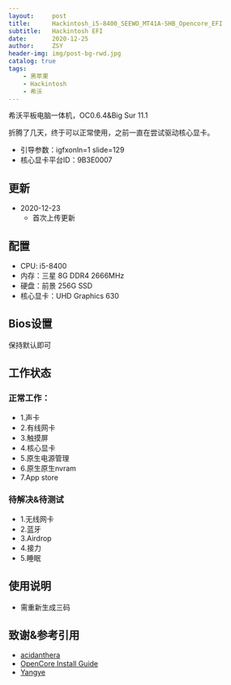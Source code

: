 ```yaml
---
layout:     post
title:      Hackintosh_i5-8400_SEEWO_MT41A-SHB_Opencore_EFI
subtitle:   Hackintosh EFI
date:       2020-12-25
author:     ZSY
header-img: img/post-bg-rwd.jpg
catalog: true
tags:
    - 黑苹果
    - Hackintosh
    - 希沃
---
```


 希沃平板电脑一体机，OC0.6.4&Big Sur 11.1


 折腾了几天，终于可以正常使用，之前一直在尝试驱动核心显卡。

 - 引导参数：igfxonln=1  slide=129
 - 核心显卡平台ID：9B3E0007

## 更新

- 2020-12-23
    - 首次上传更新

## 配置
- CPU: i5-8400
- 内存：三星 8G DDR4 2666MHz
- 硬盘：前景 256G SSD
- 核心显卡：UHD Graphics 630


## Bios设置
保持默认即可    

## 工作状态

### 正常工作：

- 1.声卡  
- 2.有线网卡 
- 3.触摸屏
- 4.核心显卡
- 5.原生电源管理
- 6.原生原生nvram
- 7.App store 

### 待解决&待测试
- 1.无线网卡
- 2.蓝牙
- 3.Airdrop  
- 4.接力  
- 5.睡眠  

## 使用说明

- 需重新生成三码

## 致谢&参考引用

 - [acidanthera](https://github.com/acidanthera)
 - [OpenCore Install Guide](https://dortania.github.io/OpenCore-Install-Guide/extras/big-sur/)
 - [Yangye](https://gitee.com/yang230147961/uhd630_i58400_b360m-EFI)